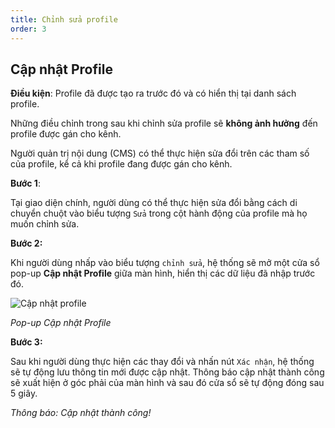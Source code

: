 ```yaml
---
title: Chỉnh sửa profile
order: 3
---
```


## Cập nhật Profile

**Điều kiện**: Profile đã được tạo ra trước đó và có hiển thị tại danh sách profile.

Những điều chỉnh trong sau khi chỉnh sửa profile sẽ **không ảnh hưởng** đến profile được gán cho kênh.

Người quản trị nội dung (CMS) có thể thực hiện sửa đổi trên các tham số của profile, kể cả khi profile đang được gán cho kênh.

**Bước 1**:

Tại giao diện chính, người dùng có thể thực hiện sửa đổi bằng cách di chuyển chuột vào biểu tượng `Sửa` trong cột hành động của profile mà họ muốn chỉnh sửa.

**Bước 2:**

Khi người dùng nhấp vào biểu tượng `chỉnh sửa`, hệ thống sẽ mở một cửa sổ pop-up **Cập nhật Profile** giữa màn hình, hiển thị các dữ liệu đã nhập trước đó.

![Cập nhật profile](/docs/images/media-live/profile/update.PNG)

_Pop-up Cập nhật Profile_

**Bước 3:**

Sau khi người dùng thực hiện các thay đổi và nhấn nút `Xác nhận`, hệ thống sẽ tự động lưu thông tin mới được cập nhật. Thông báo cập nhật thành công sẽ xuất hiện ở góc phải của màn hình và sau đó cửa sổ sẽ tự động đóng sau 5 giây.

<!-- ![]() -->

_Thông báo: Cập nhật thành công!_
